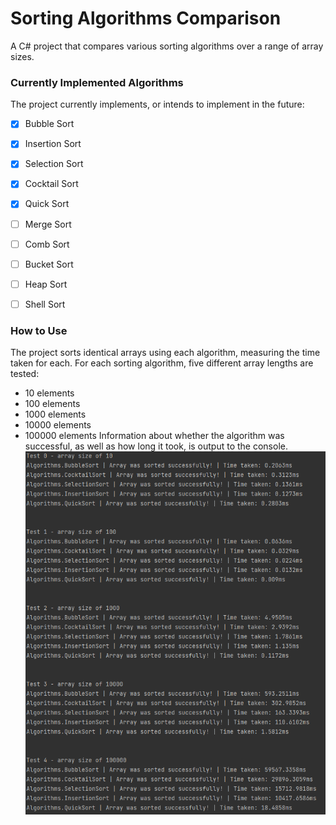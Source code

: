 # Sorting Algorithms Comparison
A C# project that compares various sorting algorithms over a range of array sizes. 

### Currently Implemented Algorithms
The project currently implements, or intends to implement in the future:
- [X] Bubble Sort
- [X] Insertion Sort
- [X] Selection Sort
- [X] Cocktail Sort
- [X] Quick Sort
- [ ] Merge Sort
- [ ] Comb Sort
- [ ] Bucket Sort
- [ ] Heap Sort
- [ ] Shell Sort


### How to Use
The project sorts identical arrays using each algorithm, measuring the time taken for each. For each sorting algorithm, five different array lengths are tested:
- 10 elements
- 100 elements
- 1000 elements
- 10000 elements
- 100000 elements
Information about whether the algorithm was successful, as well as how long it took, is output to the console.
![Example Console Output](readme_example_output.PNG)